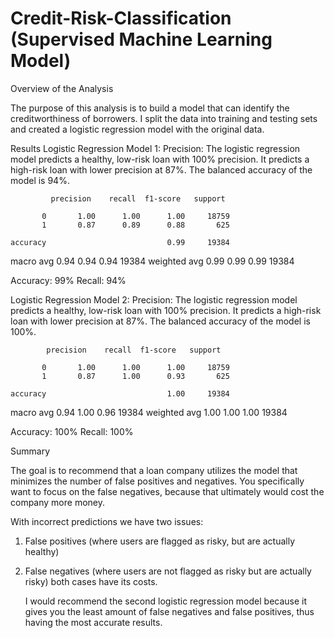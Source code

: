 # Credit-Risk-Classification (Supervised Machine Learning Model)

Overview of the Analysis

The purpose of this analysis is to build a model that can identify the creditworthiness of borrowers.
I split the data into training and testing sets and created a logistic regression model with the original data.



Results
Logistic Regression Model 1:
Precision: The logistic regression model predicts a healthy, low-risk loan with 100% precision. It predicts a high-risk loan with lower precision at 87%. The balanced accuracy of the model is 94%.

             precision    recall  f1-score   support

           0       1.00      1.00      1.00     18759
           1       0.87      0.89      0.88       625

    accuracy                           0.99     19384
   macro avg       0.94      0.94      0.94     19384
weighted avg       0.99      0.99      0.99     19384

Accuracy: 99%
Recall: 94% 


Logistic Regression Model 2:
Precision: The logistic regression model predicts a healthy, low-risk loan with 100% precision. It predicts a high-risk loan with lower precision at 87%. The balanced accuracy of the model is 100%.

            precision    recall  f1-score   support

           0       1.00      1.00      1.00     18759
           1       0.87      1.00      0.93       625

    accuracy                           1.00     19384
   macro avg       0.94      1.00      0.96     19384
weighted avg       1.00      1.00      1.00     19384

Accuracy: 100%
Recall: 100%


Summary

The goal is to recommend that a loan company utilizes the model that minimizes the number of false positives and negatives. You specifically want to focus on the false negatives, because that ultimately would cost the company more money. 

With incorrect predictions we have two issues: 
1. False positives (where users are flagged as risky, but are actually healthy)
2. False negatives (where users are not flagged as risky but are actually risky)
   both cases have its costs.
   
   I would recommend the second logistic regression model because it gives you the least amount of false negatives and false positives, thus having the most accurate results.
